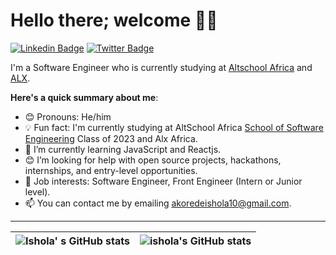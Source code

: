 # Hello there; welcome 👋🏾

 [![Linkedin Badge](https://img.shields.io/badge/-badmusmuhammed-blue?style=for-the-badge&logo=Linkedin&logoColor=white&link=https://www.linkedin.com/in/badmus-muhammed)](https://www.linkedin.com/in/badmus-muhammed-a02303258) [![Twitter Badge](https://img.shields.io/badge/-@Atomdevv-1ca0f1?style=for-the-badge&logo=twitter&logoColor=white&link=https://twitter.com/Atomdevv)](https://twitter.com/Atomdevv)

I'm a Software Engineer who is currently studying at [Altschool Africa](https://www.altschoolafrica.com) and [ALX](https://www.alxafrica.com). 

**Here's a quick summary about me**:

- 😊 Pronouns: He/him
- 💡 Fun fact: I'm currently studying at AltSchool Africa [School of Software Engineering](https://altschoolafrica.com/schools/engineering) Class of 2023 and Alx Africa.
- 🌱 I’m currently learning JavaScript and Reactjs.
- 😊 I’m looking for help with open source projects, hackathons, internships, and entry-level opportunities.
- 💼 Job interests: Software Engineer, Front Engineer (Intern or Junior level).
- 📫 You can contact me by emailing akoredeishola10@gmail.com.

---

| <img align="center" src="https://github-readme-stats.vercel.app/api?username=ishola10&show_icons=true&include_all_commits=true&hide_border=true" alt="Ishola' s GitHub stats" /> | <img align="center" src="https://github-readme-stats.vercel.app/api/top-langs/?username=ishola10&langs_count=8&layout=compact&hide_border=true" alt="ishola's GitHub stats" /> |
| ------------- | ------------- |

